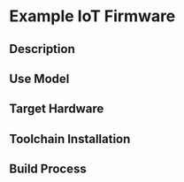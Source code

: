 # Example IoT Firmware
## Description
## Use Model
## Target Hardware
## Toolchain Installation
## Build Process
